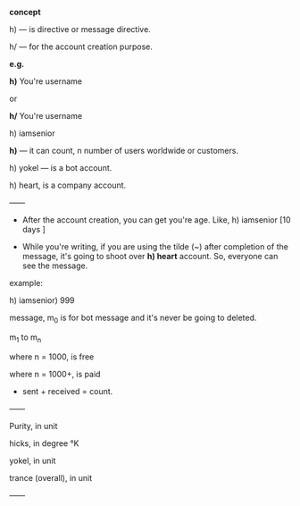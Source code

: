 **concept**

h) — is directive or message directive. 

h/ — for the account creation purpose. 

**e.g.**

**h)** You're username 

or 

**h/** You're username 

h) iamsenior

**h)** — it can count, n number of users worldwide or customers. 

h) yokel — is a bot account. 

h) heart, is a company account. 

——

* After the account creation, you can get you're age. Like,
  h) iamsenior [10 days ] 

* While you're writing, if you are using the tilde (~) after completion of the message, it's going to shoot over **h) heart** account. So, everyone can see the message.

example: 

h) iamsenior) 999

message, m<sub>0</sub> is for bot message and it's never be going to deleted. 

m<sub>1</sub> to m<sub>n</sub>

where n = 1000, is free

where n = 1000+, is paid 

* sent + received = count. 

——

Purity, in unit 

hicks, in degree °K 

yokel, in unit 

trance (overall), in unit 

——
